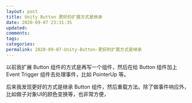 ```yaml
---
layout: post
title: Unity Button 更好的扩展方式是继承
date: 2020-09-07 23:31:35
updated:
comments:
tags:
categories:
permalink: 2020-09-07-Unity-Button-更好的扩展方式是继承
---
```


以前我扩展 Button 组件的方式是再写一个组件，然后在给 Button 组件加上 Event Trigger 组件去处理事件，比如 PointerUp 等。

后来我发现更好的方式是继承 Button 组件，然后重载方法。除了做事件响应外，比如做子对象UI的颜色变换等，也非常方便，

